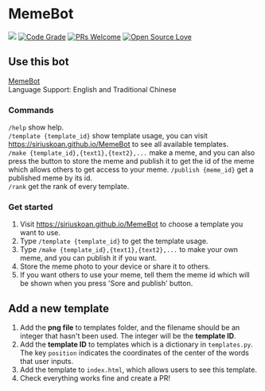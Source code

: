 # MemeBot
![](https://img.shields.io/badge/running-true-brightgreen)
[![Code Grade](https://www.code-inspector.com/project/20039/status/svg)](https://www.code-inspector.com)
[![PRs Welcome](https://img.shields.io/badge/PRs-welcome-brightgreen.svg?style=flat-square)](http://makeapullrequest.com)
[![Open Source Love](https://badges.frapsoft.com/os/v2/open-source.png?v=103)](https://github.com/ellerbrock/open-source-badges/)
## Use this bot
[MemeBot](https://t.me/make_meme_bot)  
Language Support: English and Traditional Chinese  
### Commands
`/help` show help.  
`/template {template_id}` show template usage, you can visit https://siriuskoan.github.io/MemeBot to see all available templates.  
`/make {template_id},{text1},{text2},...`  make a meme, and you can also press the button to store the meme and publish it to get the id of the meme which allows others to get access to your meme.
`/publish {meme_id}` get a published meme by its id.  
`/rank` get the rank of every template.  

### Get started
1. Visit https://siriuskoan.github.io/MemeBot to choose a template you want to use.
2. Type `/template {template_id}` to get the template usage.
3. Type `/make {template_id},{text1},{text2},...` to make your own meme, and you can publish it if you want.
4. Store the meme photo to your device or share it to others.
5. If you want others to use your meme, tell them the meme id which will be shown when you press 'Sore and publish' button.

## Add a new template
1. Add the **png file** to templates folder, and the filename should be an integer that hasn't been used. The integer will be the **template ID**.
2. Add the **template ID** to templates which is a dictionary in `templates.py`. The key `position` indicates the coordinates of the center of the words that user inputs.
3. Add the template to `index.html`, which allows users to see this template.
4. Check everything works fine and create a PR!